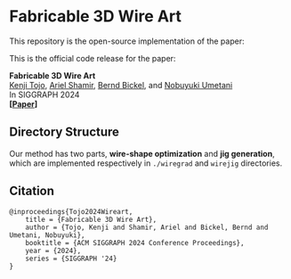 # Fabricable 3D Wire Art

This repository is the open-source implementation of the paper:


This is the official code release for the paper:

**Fabricable 3D Wire Art**\
[Kenji Tojo](https://kenji-tojo.github.io/), [Ariel Shamir](https://faculty.runi.ac.il/arik/site/index.asp), [Bernd Bickel](http://berndbickel.com/about-me), and [Nobuyuki Umetani](https://cgenglab.github.io/en/authors/admin/)\
In SIGGRAPH 2024\
**[[Paper](https://kenji-tojo.github.io/)]**


## Directory Structure
Our method has two parts, **wire-shape optimization** and **jig generation**, which are implemented respectively in ```./wiregrad``` and ```wirejig``` directories.

## Citation
```
@inproceedings{Tojo2024Wireart,
	title = {Fabricable 3D Wire Art},
	author = {Tojo, Kenji and Shamir, Ariel and Bickel, Bernd and Umetani, Nobuyuki},
	booktitle = {ACM SIGGRAPH 2024 Conference Proceedings},
	year = {2024},
	series = {SIGGRAPH '24}
}
```